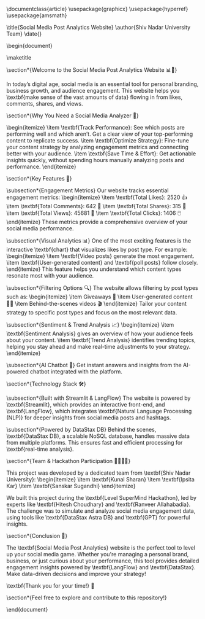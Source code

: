 \documentclass{article}
\usepackage{graphicx}
\usepackage{hyperref}
\usepackage{amsmath}

\title{Social Media Post Analytics Website}
\author{Shiv Nadar University Team}
\date{}

\begin{document}

\maketitle

\section*{Welcome to the Social Media Post Analytics Website 📊📱}

In today’s digital age, social media is an essential tool for personal branding, business growth, and audience engagement. This website helps you \textbf{make sense of the vast amounts of data} flowing in from likes, comments, shares, and views.

\section*{Why You Need a Social Media Analyzer 🤔}

\begin{itemize}
    \item \textbf{Track Performance}: See which posts are performing well and which aren’t. Get a clear view of your top-performing content to replicate success.
    \item \textbf{Optimize Strategy}: Fine-tune your content strategy by analyzing engagement metrics and connecting better with your audience.
    \item \textbf{Save Time \& Effort}: Get actionable insights quickly, without spending hours manually analyzing posts and performance.
\end{itemize}

\section*{Key Features 🚀}

\subsection*{Engagement Metrics}
Our website tracks essential engagement metrics:
\begin{itemize}
    \item \textbf{Total Likes}: 2520 👍
    \item \textbf{Total Comments}: 642 💬
    \item \textbf{Total Shares}: 315 🔁
    \item \textbf{Total Views}: 45681 👀
    \item \textbf{Total Clicks}: 1406 🖱️
\end{itemize}
These metrics provide a comprehensive overview of your social media performance.

\subsection*{Visual Analytics 📊}
One of the most exciting features is the interactive \textbf{chart} that visualizes likes by post type. For example:
\begin{itemize}
    \item \textbf{Video posts} generate the most engagement.
    \item \textbf{User-generated content} and \textbf{poll posts} follow closely.
\end{itemize}
This feature helps you understand which content types resonate most with your audience.

\subsection*{Filtering Options 🔍}
The website allows filtering by post types such as:
\begin{itemize}
    \item Giveaways 🎁
    \item User-generated content 🙋‍♂️
    \item Behind-the-scenes videos 🎬
\end{itemize}
Tailor your content strategy to specific post types and focus on the most relevant data.

\subsection*{Sentiment \& Trend Analysis 📈}
\begin{itemize}
    \item \textbf{Sentiment Analysis} gives an overview of how your audience feels about your content.
    \item \textbf{Trend Analysis} identifies trending topics, helping you stay ahead and make real-time adjustments to your strategy.
\end{itemize}

\subsection*{AI Chatbot 🤖}
Get instant answers and insights from the AI-powered chatbot integrated with the platform.

\section*{Technology Stack 🛠️}

\subsection*{Built with Streamlit \& LangFlow}
The website is powered by \textbf{Streamlit}, which provides an interactive front-end, and \textbf{LangFlow}, which integrates \textbf{Natural Language Processing (NLP)} for deeper insights from social media posts and hashtags.

\subsection*{Powered by DataStax DB}
Behind the scenes, \textbf{DataStax DB}, a scalable NoSQL database, handles massive data from multiple platforms. This ensures fast and efficient processing for \textbf{real-time analysis}.

\section*{Team \& Hackathon Participation 👩‍💻👨‍💻}

This project was developed by a dedicated team from \textbf{Shiv Nadar University}:
\begin{itemize}
    \item \textbf{Kunal Sharan}
    \item \textbf{Ipsita Kar}
    \item \textbf{Sanskar Sugandhi}
\end{itemize}

We built this project during the \textbf{Level SuperMind Hackathon}, led by experts like \textbf{Hitesh Choudhary} and \textbf{Ranveer Allahabadia}. The challenge was to simulate and analyze social media engagement data, using tools like \textbf{DataStax Astra DB} and \textbf{GPT} for powerful insights.

\section*{Conclusion 🎯}

The \textbf{Social Media Post Analytics} website is the perfect tool to level up your social media game. Whether you're managing a personal brand, business, or just curious about your performance, this tool provides detailed engagement insights powered by \textbf{LangFlow} and \textbf{DataStax}. Make data-driven decisions and improve your strategy!

\textbf{Thank you for your time!} 🙏

\section*{Feel free to explore and contribute to this repository!}

\end{document}
